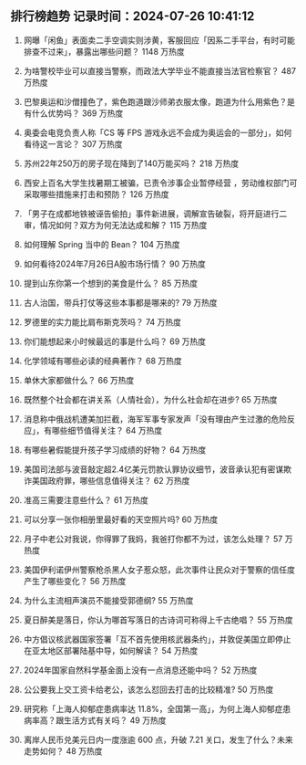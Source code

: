 
## 排行榜趋势 记录时间：2024-07-26 10:41:12
  
  1. 网曝「闲鱼」表面卖二手空调实则涉黄，客服回应「因系二手平台，有时可能排查不过来」，暴露出哪些问题？ 1148 万热度
    
  2. 为啥警校毕业可以直接当警察，而政法大学毕业不能直接当法官检察官？ 487 万热度
    
  3. 巴黎奥运和沙僧撞色了，紫色跑道跟沙师弟衣服太像，跑道为什么用紫色？是有什么优势吗？ 369 万热度
    
  4. 奥委会电竞负责人称「CS 等 FPS 游戏永远不会成为奥运会的一部分」，如何看待这一言论？ 307 万热度
    
  5. 苏州22年250万的房子现在降到了140万能买吗？ 218 万热度
    
  6. 西安上百名大学生找暑期工被骗，已责令涉事企业暂停经营 ，劳动维权部门可采取哪些措施来打击和预防？ 126 万热度
    
  7. 「男子在成都地铁被诬告偷拍」事件新进展，调解宣告破裂，将开庭进行二审，情况如何？双方为何无法达成和解？ 115 万热度
    
  8. 如何理解 Spring 当中的 Bean？ 104 万热度
    
  9. 如何看待2024年7月26日A股市场行情？ 90 万热度
    
  10. 提到山东你第一个想到的美食是什么？ 85 万热度
    
  11. 古人治国，带兵打仗等这些本事都是哪来的? 79 万热度
    
  12. 罗德里的实力能比肩布斯克茨吗？ 74 万热度
    
  13. 你们能想起来小时候最远的事是什么吗？ 69 万热度
    
  14. 化学领域有哪些必读的经典著作？ 68 万热度
    
  15. 单休大家都做什么？ 66 万热度
    
  16. 既然整个社会都在讲关系（人情社会），为什么社会却在进步? 65 万热度
    
  17. 消息称中俄战机遭美加拦截，海军军事专家发声「没有理由产生过激的危险反应」，有哪些细节值得关注？ 64 万热度
    
  18. 有哪些暑假能提升孩子学习成绩的好物？ 64 万热度
    
  19. 美国司法部与波音敲定超2.4亿美元罚款认罪协议细节，波音承认犯有密谋欺诈美国政府罪，哪些信息值得关注？ 62 万热度
    
  20. 准高三需要注意些什么？ 61 万热度
    
  21. 可以分享一张你相册里最好看的天空照片吗? 60 万热度
    
  22. 月子中老公对我说，你得罪了我妈，我爸打你都不为过，该怎么处理？ 57 万热度
    
  23. 美国伊利诺伊州警察枪杀黑人女子惹众怒，此次事件让民众对于警察的信任度产生了哪些变化？ 56 万热度
    
  24. 为什么主流相声演员不能接受郭德纲? 55 万热度
    
  25. 夏日醉美是落日，你认为哪首写落日的古诗词可称得上千古绝唱？ 55 万热度
    
  26. 中方倡议核武器国家签署「互不首先使用核武器条约」，并敦促美国立即停止在亚太地区部署陆基中导，如何解读？ 54 万热度
    
  27. 2024年国家自然科学基金面上没有一点消息还能中吗？ 52 万热度
    
  28. 公公要我上交工资卡给老公，该怎么怼回去打击的比较精准? 50 万热度
    
  29. 研究称「上海人抑郁症患病率达 11.8%，全国第一高」，为何上海人抑郁症患病率高？跟生活方式有关吗？ 49 万热度
    
  30. 离岸人民币兑美元日内一度涨逾 600 点，升破 7.21 关口，发生了什么？未来走势如何？ 48 万热度
    